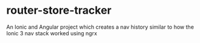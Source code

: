 # router-store-tracker
An Ionic and Angular project which creates a nav history similar to how the Ionic 3 nav stack worked using ngrx
